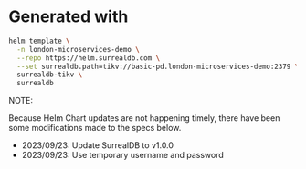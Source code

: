 # Generated with

```bash
helm template \
  -n london-microservices-demo \
  --repo https://helm.surrealdb.com \
  --set surrealdb.path=tikv://basic-pd.london-microservices-demo:2379 \
  surrealdb-tikv \
  surrealdb
```

NOTE:

Because Helm Chart updates are not happening timely, there have been some
modifications made to the specs below.

- 2023/09/23: Update SurrealDB to v1.0.0
- 2023/09/23: Use temporary username and password

